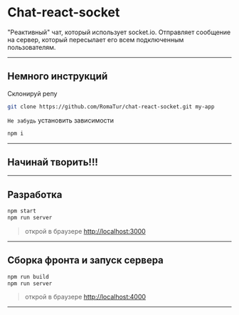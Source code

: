# Chat-react-socket

"Реактивный" чат, который использует socket.io.
Отправляет сообщение на сервер, который пересылает его всем подключенным пользователям. 

---

## Немного инструкций

Склонируй репу

``` bash
git clone https://github.com/RomaTur/chat-react-socket.git my-app
```

`Не забудь` установить зависимости

``` bash
npm i
```

---

## **Начинай творить!!!**

---

## Разработка

``` bash
npm start
npm run server
```

> открой в браузере [http://localhost:3000](http://localhost:3000)
---

## Сборка фронта и запуск сервера

``` bash
npm run build
npm run server
```

> открой в браузере [http://localhost:4000](http://localhost:4000)

---